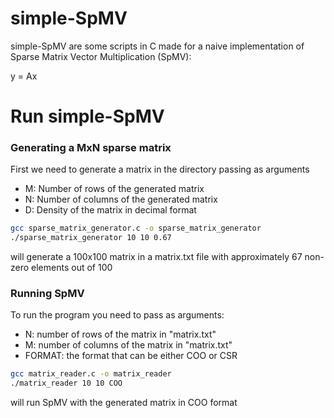 # simple-SpMV

simple-SpMV are some scripts in C made for a naive implementation of Sparse Matrix Vector Multiplication (SpMV):

y = Ax

# Run simple-SpMV

### Generating a MxN sparse matrix

First we need to generate a matrix in the directory passing as arguments
- M: Number of rows of the generated matrix
- N: Number of columns of the generated matrix
- D: Density of the matrix in decimal format

```bash
gcc sparse_matrix_generator.c -o sparse_matrix_generator
./sparse_matrix_generator 10 10 0.67
```

will generate a 100x100 matrix in a matrix.txt file with approximately 67 non-zero elements out of 100


### Running SpMV

To run the program you need to pass as arguments:
- N: number of rows of the matrix in "matrix.txt"
- M: number of columns of the matrix in "matrix.txt"
- FORMAT: the format that can be either COO or CSR
```bash
gcc matrix_reader.c -o matrix_reader
./matrix_reader 10 10 COO
```

will run SpMV with the generated matrix in COO format

